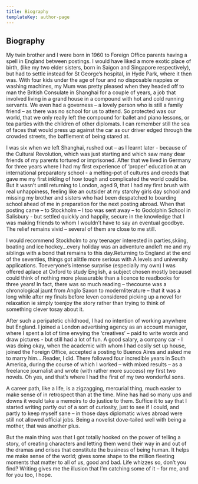 ```yaml
---
title: Biography
templateKey: author-page
---
```


## Biography

My twin brother and I were born in 1960 to Foreign Office parents having a spell in England between postings. I would have liked a more exotic place of birth, (like my two elder sisters, born in Saigon and Singapore respectively), but had to settle instead for St George’s hospital, in Hyde Park, where it then was. With four kids under the age of four and no disposable nappies or washing machines, my Mum was pretty pleased when they headed off to man the British Consulate in Shanghai for a couple of years, a job that involved living in a grand house in a compound with hot and cold running servants. We even had a governess – a lovely person who is still a family friend – as there was no school for us to attend. So protected was our world, that we only really left the compound for ballet and piano lessons, or tea parties with the children of other diplomats. I can remember still the sea of faces that would press up against the car as our driver edged through the crowded streets, the bafflement of being stared at.

I was six when we left Shanghai, rushed out – as I learnt later - because of the Cultural Revolution, which was just starting and which saw many dear friends of my parents tortured or imprisoned. After that we lived in Germany for three years where I had my first experience of ‘proper’ education at an international preparatory school - a melting-pot of cultures and creeds that gave me my first inkling of how tough and complicated the world could be. But it wasn’t until returning to London, aged 9, that I had my first brush with real unhappiness, feeling like an outsider at my starchy girls day school and missing my brother and sisters who had been despatched to boarding school ahead of me in preparation for the next posting abroad. When that posting came – to Stockholm – I too was sent away – to Godolphin School in Salisbury - but settled quickly and happily, secure in the knowledge that I was making friends to whom I wouldn’t have to say an eventual goodbye. The relief remains vivid – several of them are close to me still.

I would recommend Stockholm to any teenager interested in parties,skiing, boating and ice hockey…every holiday was an adventure andleft me and my siblings with a bond that remains to this day.Returning to England at the end of the seventies, things got alittle more serious with A levels and university applications. Toeveryone’s intense surprise (especially my own) I was offered aplace at Oxford to study English, a subject chosen mostly becauseI could think of nothing more pleasurable than a licence to readbooks for three years! In fact, there was so much reading – thecourse was a chronological jaunt from Anglo Saxon to modernliterature – that it was a long while after my finals before Ieven considered picking up a novel for relaxation ie simply toenjoy the story rather than trying to think of something clever tosay about it.

After such a peripatetic childhood, I had no intention of working anywhere but England. I joined a London advertising agency as an account manager, where I spent a lot of time envying the ‘creatives’ – paid to write words and draw pictures - but still had a lot of fun. A good salary, a company car - I was doing okay, when the academic with whom I had cosily set up house, joined the Foreign Office, accepted a posting to Buenos Aires and asked me to marry him….Reader, I did. There followed four incredible years in South America, during the course of which I worked – with mixed results – as a freelance journalist and wrote (with rather more success) my first two novels. Oh yes, and that’s where I had the first of my two wonderful sons.

A career path, like a life, is a zigzagging, mercurial thing, much easier to make sense of in retrospect than at the time. Mine has had so many ups and downs it would take a memoirs to do justice to them. Suffice it to say that I started writing partly out of a sort of curiosity, just to see if I could, and partly to keep myself sane – in those days diplomatic wives abroad were still not allowed official jobs. Being a novelist dove-tailed well with being a mother, that was another plus.

But the main thing was that I got totally hooked on the power of telling a story, of creating characters and letting them wend their way in and out of the dramas and crises that constitute the business of being human. It helps me make sense of the world; gives some shape to the million fleeting moments that matter to all of us, good and bad. Life whizzes so, don’t you find? Writing gives me the illusion that I’m catching some of it – for me, and for you too, I hope.

